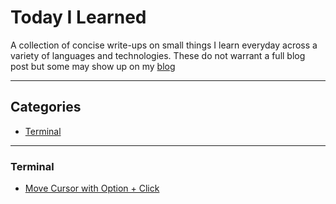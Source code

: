 # Today I Learned
A collection of concise write-ups on small things I learn everyday across a variety of languages and technologies. These do not warrant a full blog post but some may show up on my [blog](https://ijk.ghost.io)

---

## Categories
+ [Terminal](#terminal)

---

### Terminal
+ [Move Cursor with Option + Click](https://github.com/iJKTen/TIL/blob/master/terminal/move-cursor-with-option-click.md)
